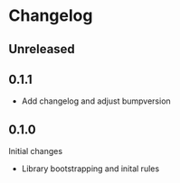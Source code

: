 Changelog
============

Unreleased
------------


0.1.1
------------
* Add changelog and adjust bumpversion


0.1.0
------------
Initial changes
* Library bootstrapping and inital rules
